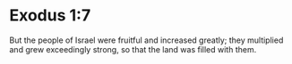# Exodus 1:7

But the people of Israel were fruitful and increased greatly; they multiplied and grew exceedingly strong, so that the land was filled with them.

